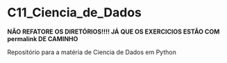 # C11_Ciencia_de_Dados
**NÃO REFATORE OS DIRETÓRIOS!!!! JÁ QUE OS EXERCICIOS ESTÃO COM permalink DE CAMINHO**

Repositório para a matéria de Ciencia de Dados em Python
